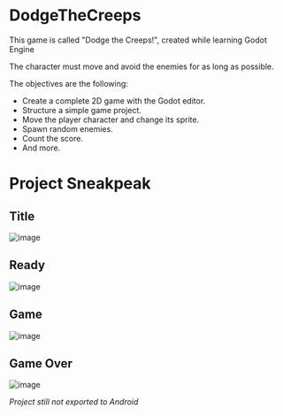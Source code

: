 # DodgeTheCreeps
This game is called "Dodge the Creeps!", created while learning Godot Engine

The character must move and avoid the enemies for as long as possible. 

The objectives are the following:
   * Create a complete 2D game with the Godot editor.
   * Structure a simple game project.
   * Move the player character and change its sprite.
   * Spawn random enemies.
   * Count the score.
   * And more.

# Project Sneakpeak
## Title
![image](https://user-images.githubusercontent.com/65065686/155467576-39f11cc4-75b0-4b90-b419-ddbb824e2b69.png)
## Ready
![image](https://user-images.githubusercontent.com/65065686/155467603-fbd86691-8053-47e2-b3e2-9e5924a90630.png)
## Game  
![image](https://user-images.githubusercontent.com/65065686/155467751-23210c51-3484-456e-a48d-17f5938f8c0c.png)
## Game Over
![image](https://user-images.githubusercontent.com/65065686/155467705-0b9c1115-f61e-442a-876a-39f65a815b58.png)

_Project still not exported to Android_
